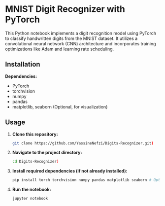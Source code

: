 # MNIST Digit Recognizer with PyTorch

This Python notebook implements a digit recognition model using PyTorch to classify handwritten digits from the MNIST dataset. It utilizes a convolutional neural network (CNN) architecture and incorporates training optimizations like Adam and learning rate scheduling.

## Installation

**Dependencies:**

- PyTorch
- torchvision
- numpy
- pandas
- matplotlib, seaborn (Optional, for visualization)   

## Usage

1. **Clone this repository:**

   ```bash
   git clone https://github.com/YassineNefzi/Digits-Recognizer.git)

2. **Navigate to the project directory:**
   ```bash
   cd Digits-Recognizer)

3. **Install required dependencies (if not already installed):**
   ```bash
   pip install torch torchvision numpy pandas matplotlib seaborn # Optional)

4. **Run the notebook:**
   ```bash
   jupyter notebook
